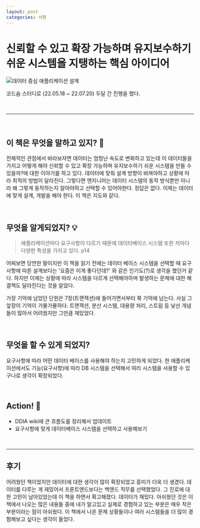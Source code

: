 ```yaml
---
layout: post
categories: 서평
---
```

# 신뢰할 수 있고 확장 가능하며 유지보수하기 쉬운 시스템을 지탱하는 핵심 아이디어 

![데이터 중심 애플리케이션 설계](http://image.yes24.com/goods/59566585/L)

코드숨 스터디로 (22.05.18 ~ 22.07.20) 두달 간 진행을 했다. 

<br>

***

<br>

## 이 책은 무엇을 말하고 있지? 🤔

전체적인 관점에서 바라보자면  데이터는 엄청난 속도로 변화하고 있는데 이 데이터들을 가지고 어떻게 해야 신뢰할 수 있고 확장 가능하며 유지보수하기 쉬운 시스템을 만들 수 있을까?에 대한 이야기를 하고 있다. 데이터에 맞춰 설계 방향이 바껴야하고 상황에 따라 최적의 방법이 달라진다. 그렇다면 엔지니어는 데이터 시스템의 동작 방식뿐만 아니라 왜 그렇게 동작하는지 알아야하고 선택할 수 있어야한다. 정답은 없다. 이제는 데이터에 맞게 설계, 개발을 해야 한다. 이 책은 지도와 같다.

<br>

## 무엇을 알게되었지? 💡

> 애플리케이션마다 요구사항이 다르기 때문에 데이터베이스 시스템 또한 저마다 다양한 특성을 가지고 있다. p14

어찌보면 당연한 말이지만 이 책을 읽기 전에는 데이터 베이스 시스템을 선택할 때 요구사항에 따른 설계보다는 '요즘은 이게 좋다던데?' 와 같은 인기도(?)로 생각을 했던거 같다. 하지만 이제는 상황에 따라 시스템을 다르게 선택해야하며 발생하는 문제에 대한 해결책도 달라진다는 것을 알았다. 

가장 기억에 남았던 단원은 7장(트랜잭션)에 들어가면서부터 쭉 기억에 남는다. 사실 그 앞장이 기억이 가물가물하다. 트랜잭션, 분산 시스템, 대용량 처리, 스트림 등 낯선 개념들이 많아서 어려웠지만 그만큼 재밌었다. 

<br>

## 무엇을 할 수 있게 되었지? 

요구사항에 따라 어떤 데이터 베이스를 사용해야 하는지 고민하게 되었다. 
한 애플리케이션에서도 기능(요구사항)에 따라 DB 시스템을 선택해서 여러 시스템을 사용할 수 있구나로 생각이 확장되었다.

<br>

## Action! 🎈

* DDIA wiki에 큰 흐름도를 정리해서 업데이트
* 요구사항에 맞게 데이터베이스 시스템을 선택하고 사용해보기 

<br>

***

## 후기

어려웠던 책이었지만 데이터에 대한 생각이 많이 확장되었고 흥미가 더욱 더 생겼다. 데이터를 다루는 게 재밌어서 프론트엔드보다는 백엔드 직무를 선택했었다. 그 진로에 대한 고민이 남아있었는데 이 책을 하면서 확고해졌다. 데이터가 재밌다. 아쉬웠던 것은 이 책에서 나오는 많은 내용들 중에 내가 알고있고 실제로 경험하고 있는 부분은 매우 작은 부분이라는 점이 아쉬웠다. 이 책에서 나온 문제 상황들이나 여러 시스템들을 더 많이 경험해보고 싶다는 생각이 들었다. 
